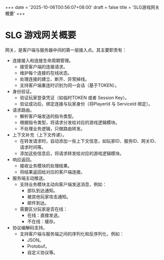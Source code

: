+++
date = '2025-10-06T00:56:07+08:00'
draft = false
title = 'SLG游戏网关概要'
+++

# SLG 游戏网关概要

网关，是客户端与服务器中间的第一层接入点。其主要职责有：
- 连接接入和连接生命周期管理。
  - 接受客户端的连接请求。
  - 维护每个连接的在线状态。
  - 处理连接的建立、断开、异常掉线。
  - 支持客户端重连时识别为同一会话（基于TOKEN）。
- 身份验证。
  - 验证玩家登录凭证（如临时TOKEN 或者 Session Key）。
  - 验证成功后，绑定连接与玩家身份（将PlayerId 与 ServiceId 绑定）。
- 请求路由。
  - 解析客户端发送的指令类型。
  - 根据指令类型，将请求分发给对应的游戏逻辑模块。
  - 不处理业务逻辑，只做路由转发。
- 上下文补充（上下文传递）。
  - 在转发请求时，自动添加一些上下文信息，如玩家ID、服务ID、网关ID、请求时间等。
  - 添加这些信息后，将请求转发给对应的游戏逻辑模块。
- 响应返回。
  - 接收业务模块的处理结果。
  - 将结果返回给对应的客户端连接。
- 服务端主动推送。
  - 支持业务模块主动向客户端发送消息，例如：
    - 部队到达通知。
    - 被其他玩家攻击通知。
    - 邮件到达。
  - 需要区分玩家是否在线：
    - 在线：直接发送。
    - 不在线：缓存。
- 协议编解码支持。
  - 支持客户端与服务端之间的序列化和反序列化，例如：
    - JSON。
    - Protobuf。
    - 自定义协议等。



